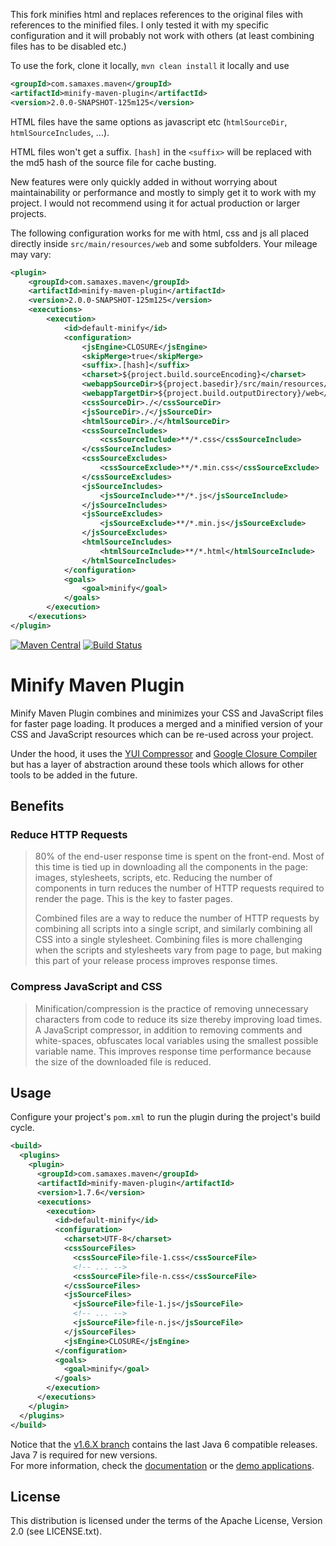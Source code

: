 This fork minifies html and replaces references to the original files with references to the minified files. I only tested it with my specific configuration and it will probably not work with others (at least combining files has to be disabled etc.)

To use the fork, clone it locally, `mvn clean install` it locally and use

```xml
<groupId>com.samaxes.maven</groupId>
<artifactId>minify-maven-plugin</artifactId>
<version>2.0.0-SNAPSHOT-125m125</version>
```

HTML files have the same options as javascript etc (`htmlSourceDir`, `htmlSourceIncludes`, ...).

HTML files won't get a suffix. `[hash]` in the `<suffix>` will be replaced with the md5 hash of the source file for cache busting.

New features were only quickly added in without worrying about maintainability or performance and mostly to simply get it to work with my project. I would not recommend using it for actual production or larger projects.

The following configuration works for me with html, css and js all placed directly inside `src/main/resources/web` and some subfolders. Your mileage may vary:

```xml
<plugin>
	<groupId>com.samaxes.maven</groupId>
	<artifactId>minify-maven-plugin</artifactId>
	<version>2.0.0-SNAPSHOT-125m125</version>
	<executions>
		<execution>
			<id>default-minify</id>
			<configuration>
				<jsEngine>CLOSURE</jsEngine>
				<skipMerge>true</skipMerge>
				<suffix>.[hash]</suffix>
				<charset>${project.build.sourceEncoding}</charset>
				<webappSourceDir>${project.basedir}/src/main/resources/web</webappSourceDir>
            	<webappTargetDir>${project.build.outputDirectory}/web</webappTargetDir>
				<cssSourceDir>./</cssSourceDir>
				<jsSourceDir>./</jsSourceDir>
				<htmlSourceDir>./</htmlSourceDir>
				<cssSourceIncludes>
					<cssSourceInclude>**/*.css</cssSourceInclude>
				</cssSourceIncludes>
				<cssSourceExcludes>
					<cssSourceExclude>**/*.min.css</cssSourceExclude>
				</cssSourceExcludes>
				<jsSourceIncludes>
					<jsSourceInclude>**/*.js</jsSourceInclude>
				</jsSourceIncludes>
				<jsSourceExcludes>
					<jsSourceExclude>**/*.min.js</jsSourceExclude>
				</jsSourceExcludes>
				<htmlSourceIncludes>
					<htmlSourceInclude>**/*.html</htmlSourceInclude>
				</htmlSourceIncludes>
			</configuration>
			<goals>
				<goal>minify</goal>
			</goals>
		</execution>
	</executions>
</plugin>
```



[![Maven Central](https://maven-badges.herokuapp.com/maven-central/com.samaxes.maven/minify-maven-plugin/badge.svg)](https://maven-badges.herokuapp.com/maven-central/com.samaxes.maven/minify-maven-plugin)
[![Build Status](https://travis-ci.org/samaxes/minify-maven-plugin.png)](https://travis-ci.org/samaxes/minify-maven-plugin)

# Minify Maven Plugin

Minify Maven Plugin combines and minimizes your CSS and JavaScript files for faster page loading. It produces a merged and a minified version of your CSS and JavaScript resources which can be re-used across your project.

Under the hood, it uses the [YUI Compressor](http://yui.github.com/yuicompressor/) and [Google Closure Compiler](https://developers.google.com/closure/compiler/) but has a layer of abstraction around these tools which allows for other tools to be added in the future.

## Benefits

### Reduce HTTP Requests

> 80% of the end-user response time is spent on the front-end. Most of this time is tied up in downloading all the components in the page: images, stylesheets, scripts, etc. Reducing the number of components in turn reduces the number of HTTP requests required to render the page. This is the key to faster pages.
>
> Combined files are a way to reduce the number of HTTP requests by combining all scripts into a single script, and similarly combining all CSS into a single stylesheet. Combining files is more challenging when the scripts and stylesheets vary from page to page, but making this part of your release process improves response times.

### Compress JavaScript and CSS

> Minification/compression is the practice of removing unnecessary characters from code to reduce its size thereby improving load times. A JavaScript compressor, in addition to removing comments and white-spaces, obfuscates local variables using the smallest possible variable name. This improves response time performance because the size of the downloaded file is reduced.

## Usage

Configure your project's `pom.xml` to run the plugin during the project's build cycle.

```xml
<build>
  <plugins>
    <plugin>
      <groupId>com.samaxes.maven</groupId>
      <artifactId>minify-maven-plugin</artifactId>
      <version>1.7.6</version>
      <executions>
        <execution>
          <id>default-minify</id>
          <configuration>
            <charset>UTF-8</charset>
            <cssSourceFiles>
              <cssSourceFile>file-1.css</cssSourceFile>
              <!-- ... -->
              <cssSourceFile>file-n.css</cssSourceFile>
            </cssSourceFiles>
            <jsSourceFiles>
              <jsSourceFile>file-1.js</jsSourceFile>
              <!-- ... -->
              <jsSourceFile>file-n.js</jsSourceFile>
            </jsSourceFiles>
            <jsEngine>CLOSURE</jsEngine>
          </configuration>
          <goals>
            <goal>minify</goal>
          </goals>
        </execution>
      </executions>
    </plugin>
  </plugins>
</build>
```

Notice that the [v1.6.X branch](https://github.com/samaxes/minify-maven-plugin/tree/v1.6.X) contains the last Java 6 compatible releases. Java 7 is required for new versions.  
For more information, check the [documentation](http://samaxes.github.com/minify-maven-plugin/) or the [demo applications](https://github.com/samaxes/minify-maven-plugin/releases/).

## License

This distribution is licensed under the terms of the Apache License, Version 2.0 (see LICENSE.txt).
